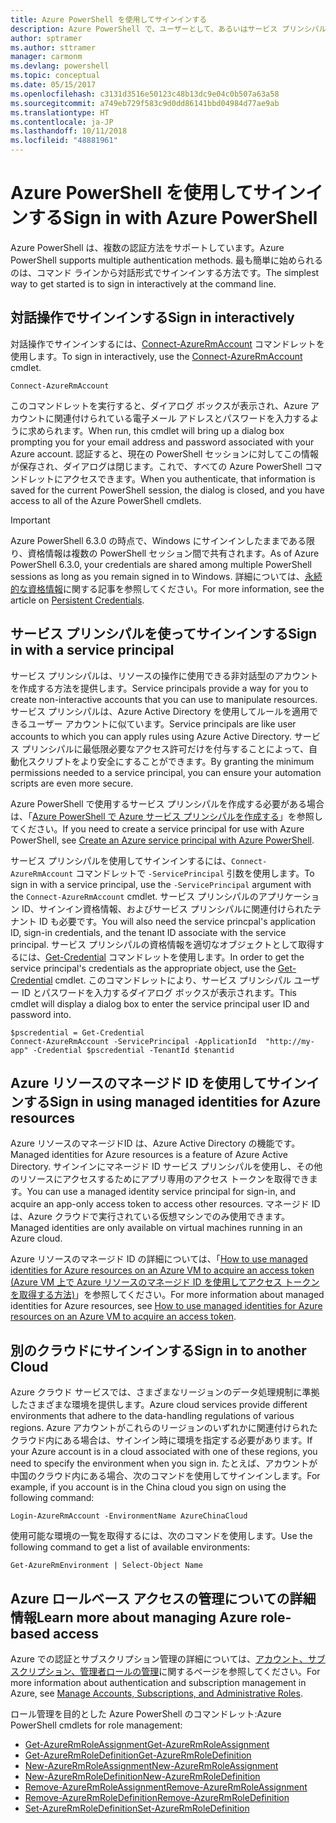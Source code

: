 ```yaml
---
title: Azure PowerShell を使用してサインインする
description: Azure PowerShell で、ユーザーとして、あるいはサービス プリンシパルまたは Azure リソースのマネージド ID を使用してサインインする方法。
author: sptramer
ms.author: sttramer
manager: carmonm
ms.devlang: powershell
ms.topic: conceptual
ms.date: 05/15/2017
ms.openlocfilehash: c3131d3516e50123c48b13dc9e04c0b507a63a58
ms.sourcegitcommit: a749eb729f583c9d0dd86141bbd04984d77ae9ab
ms.translationtype: HT
ms.contentlocale: ja-JP
ms.lasthandoff: 10/11/2018
ms.locfileid: "48881961"
---
```

# <a name="sign-in-with-azure-powershell"></a><span data-ttu-id="4c17f-103">Azure PowerShell を使用してサインインする</span><span class="sxs-lookup"><span data-stu-id="4c17f-103">Sign in with Azure PowerShell</span></span>

<span data-ttu-id="4c17f-104">Azure PowerShell は、複数の認証方法をサポートしています。</span><span class="sxs-lookup"><span data-stu-id="4c17f-104">Azure PowerShell supports multiple authentication methods.</span></span> <span data-ttu-id="4c17f-105">最も簡単に始められるのは、コマンド ラインから対話形式でサインインする方法です。</span><span class="sxs-lookup"><span data-stu-id="4c17f-105">The simplest way to get started is to sign in interactively at the command line.</span></span>

## <a name="sign-in-interactively"></a><span data-ttu-id="4c17f-106">対話操作でサインインする</span><span class="sxs-lookup"><span data-stu-id="4c17f-106">Sign in interactively</span></span>

<span data-ttu-id="4c17f-107">対話操作でサインインするには、[Connect-AzureRmAccount](/powershell/module/azurerm.profile/connect-azurermaccount) コマンドレットを使用します。</span><span class="sxs-lookup"><span data-stu-id="4c17f-107">To sign in interactively, use the [Connect-AzureRmAccount](/powershell/module/azurerm.profile/connect-azurermaccount) cmdlet.</span></span>

```azurepowershell
Connect-AzureRmAccount
```

<span data-ttu-id="4c17f-108">このコマンドレットを実行すると、ダイアログ ボックスが表示され、Azure アカウントに関連付けられている電子メール アドレスとパスワードを入力するように求められます。</span><span class="sxs-lookup"><span data-stu-id="4c17f-108">When run, this cmdlet will bring up a dialog box prompting you for your email address and password associated with your Azure account.</span></span> <span data-ttu-id="4c17f-109">認証すると、現在の PowerShell セッションに対してこの情報が保存され、ダイアログは閉じます。これで、すべての Azure PowerShell コマンドレットにアクセスできます。</span><span class="sxs-lookup"><span data-stu-id="4c17f-109">When you authenticate, that information is saved for the current PowerShell session, the dialog is closed, and you have access to all of the Azure PowerShell cmdlets.</span></span>

> [!IMPORTANT]
> <span data-ttu-id="4c17f-110">Azure PowerShell 6.3.0 の時点で、Windows にサインインしたままである限り、資格情報は複数の PowerShell セッション間で共有されます。</span><span class="sxs-lookup"><span data-stu-id="4c17f-110">As of Azure PowerShell 6.3.0, your credentials are shared among multiple PowerShell sessions as long as you remain signed in to Windows.</span></span> <span data-ttu-id="4c17f-111">詳細については、[永続的な資格情報](context-persistence.md)に関する記事を参照してください。</span><span class="sxs-lookup"><span data-stu-id="4c17f-111">For more information, see the article on [Persistent Credentials](context-persistence.md).</span></span>

## <a name="sign-in-with-a-service-principal"></a><span data-ttu-id="4c17f-112">サービス プリンシパルを使ってサインインする</span><span class="sxs-lookup"><span data-stu-id="4c17f-112">Sign in with a service principal</span></span>

<span data-ttu-id="4c17f-113">サービス プリンシパルは、リソースの操作に使用できる非対話型のアカウントを作成する方法を提供します。</span><span class="sxs-lookup"><span data-stu-id="4c17f-113">Service principals provide a way for you to create non-interactive accounts that you can use to manipulate resources.</span></span> <span data-ttu-id="4c17f-114">サービス プリンシパルは、Azure Active Directory を使用してルールを適用できるユーザー アカウントに似ています。</span><span class="sxs-lookup"><span data-stu-id="4c17f-114">Service principals are like user accounts to which you can apply rules using Azure Active Directory.</span></span> <span data-ttu-id="4c17f-115">サービス プリンシパルに最低限必要なアクセス許可だけを付与することによって、自動化スクリプトをより安全にすることができます。</span><span class="sxs-lookup"><span data-stu-id="4c17f-115">By granting the minimum permissions needed to a service principal, you can ensure your automation scripts are even more secure.</span></span>

<span data-ttu-id="4c17f-116">Azure PowerShell で使用するサービス プリンシパルを作成する必要がある場合は、「[Azure PowerShell で Azure サービス プリンシパルを作成する](create-azure-service-principal-azureps.md)」を参照してください。</span><span class="sxs-lookup"><span data-stu-id="4c17f-116">If you need to create a service principal for use with Azure PowerShell, see [Create an Azure service principal with Azure PowerShell](create-azure-service-principal-azureps.md).</span></span>

<span data-ttu-id="4c17f-117">サービス プリンシパルを使用してサインインするには、`Connect-AzureRmAccount` コマンドレットで `-ServicePrincipal` 引数を使用します。</span><span class="sxs-lookup"><span data-stu-id="4c17f-117">To sign in with a service principal, use the `-ServicePrincipal` argument with the `Connect-AzureRmAccount` cmdlet.</span></span> <span data-ttu-id="4c17f-118">サービス プリンシパルのアプリケーション ID、サインイン資格情報、およびサービス プリンシパルに関連付けられたテナント ID も必要です。</span><span class="sxs-lookup"><span data-stu-id="4c17f-118">You will also need the service princpal's application ID, sign-in credentials, and the tenant ID associate with the service principal.</span></span> <span data-ttu-id="4c17f-119">サービス プリンシパルの資格情報を適切なオブジェクトとして取得するには、[Get-Credential](/powershell/module/microsoft.powershell.security/get-credential) コマンドレットを使用します。</span><span class="sxs-lookup"><span data-stu-id="4c17f-119">In order to get the service principal's credentials as the appropriate object, use the [Get-Credential](/powershell/module/microsoft.powershell.security/get-credential) cmdlet.</span></span> <span data-ttu-id="4c17f-120">このコマンドレットにより、サービス プリンシパル ユーザー ID とパスワードを入力するダイアログ ボックスが表示されます。</span><span class="sxs-lookup"><span data-stu-id="4c17f-120">This cmdlet will display a dialog box to enter the service principal user ID and password into.</span></span>

```azurepowershell-interactive
$pscredential = Get-Credential
Connect-AzureRmAccount -ServicePrincipal -ApplicationId  "http://my-app" -Credential $pscredential -TenantId $tenantid
```

## <a name="sign-in-using-managed-identities-for-azure-resources"></a><span data-ttu-id="4c17f-121">Azure リソースのマネージド ID を使用してサインインする</span><span class="sxs-lookup"><span data-stu-id="4c17f-121">Sign in using managed identities for Azure resources</span></span>

<span data-ttu-id="4c17f-122">Azure リソースのマネージドID は、Azure Active Directory の機能です。</span><span class="sxs-lookup"><span data-stu-id="4c17f-122">Managed identities for Azure resources is a feature of Azure Active Directory.</span></span> <span data-ttu-id="4c17f-123">サインインにマネージド ID サービス プリンシパルを使用し、その他のリソースにアクセスするためにアプリ専用のアクセス トークンを取得できます。</span><span class="sxs-lookup"><span data-stu-id="4c17f-123">You can use a managed identity service principal for sign-in, and acquire an app-only access token to access other resources.</span></span> <span data-ttu-id="4c17f-124">マネージド ID は、Azure クラウドで実行されている仮想マシンでのみ使用できます。</span><span class="sxs-lookup"><span data-stu-id="4c17f-124">Managed identities are only available on virtual machines running in an Azure cloud.</span></span>

<span data-ttu-id="4c17f-125">Azure リソースのマネージド ID の詳細については、「[How to use managed identities for Azure resources on an Azure VM to acquire an access token (Azure VM 上で Azure リソースのマネージド ID を使用してアクセス トークンを取得する方法)](/azure/active-directory/managed-identities-azure-resources/how-to-use-vm-token)」を参照してください。</span><span class="sxs-lookup"><span data-stu-id="4c17f-125">For more information about managed identities for Azure resources, see [How to use managed identities for Azure resources on an Azure VM to acquire an access token](/azure/active-directory/managed-identities-azure-resources/how-to-use-vm-token).</span></span>

## <a name="sign-in-to-another-cloud"></a><span data-ttu-id="4c17f-126">別のクラウドにサインインする</span><span class="sxs-lookup"><span data-stu-id="4c17f-126">Sign in to another Cloud</span></span>

<span data-ttu-id="4c17f-127">Azure クラウド サービスでは、さまざまなリージョンのデータ処理規制に準拠したさまざまな環境を提供します。</span><span class="sxs-lookup"><span data-stu-id="4c17f-127">Azure cloud services provide different environments that adhere to the data-handling regulations of various regions.</span></span> <span data-ttu-id="4c17f-128">Azure アカウントがこれらのリージョンのいずれかに関連付けられたクラウド内にある場合は、サインイン時に環境を指定する必要があります。</span><span class="sxs-lookup"><span data-stu-id="4c17f-128">If your Azure account is in a cloud associated with one of these regions, you need to specify the environment when you sign in.</span></span> <span data-ttu-id="4c17f-129">たとえば、アカウントが中国のクラウド内にある場合、次のコマンドを使用してサインインします。</span><span class="sxs-lookup"><span data-stu-id="4c17f-129">For example, if you account is in the China cloud you sign on using the following command:</span></span>

```azurepowershell-interactive
Login-AzureRmAccount -EnvironmentName AzureChinaCloud
```

<span data-ttu-id="4c17f-130">使用可能な環境の一覧を取得するには、次のコマンドを使用します。</span><span class="sxs-lookup"><span data-stu-id="4c17f-130">Use the following command to get a list of available environments:</span></span>

```azurepowershell-interactive
Get-AzureRmEnvironment | Select-Object Name
```

## <a name="learn-more-about-managing-azure-role-based-access"></a><span data-ttu-id="4c17f-131">Azure ロールベース アクセスの管理についての詳細情報</span><span class="sxs-lookup"><span data-stu-id="4c17f-131">Learn more about managing Azure role-based access</span></span>

<span data-ttu-id="4c17f-132">Azure での認証とサブスクリプション管理の詳細については、[アカウント、サブスクリプション、管理者ロールの管理](/azure/active-directory/role-based-access-control-configure)に関するページを参照してください。</span><span class="sxs-lookup"><span data-stu-id="4c17f-132">For more information about authentication and subscription management in Azure, see [Manage Accounts, Subscriptions, and Administrative Roles](/azure/active-directory/role-based-access-control-configure).</span></span>

<span data-ttu-id="4c17f-133">ロール管理を目的とした Azure PowerShell のコマンドレット:</span><span class="sxs-lookup"><span data-stu-id="4c17f-133">Azure PowerShell cmdlets for role management:</span></span>

* [<span data-ttu-id="4c17f-134">Get-AzureRmRoleAssignment</span><span class="sxs-lookup"><span data-stu-id="4c17f-134">Get-AzureRmRoleAssignment</span></span>](/powershell/module/AzureRM.Resources/Get-AzureRmRoleAssignment)
* [<span data-ttu-id="4c17f-135">Get-AzureRmRoleDefinition</span><span class="sxs-lookup"><span data-stu-id="4c17f-135">Get-AzureRmRoleDefinition</span></span>](/powershell/module/AzureRM.Resources/Get-AzureRmRoleDefinition)
* [<span data-ttu-id="4c17f-136">New-AzureRmRoleAssignment</span><span class="sxs-lookup"><span data-stu-id="4c17f-136">New-AzureRmRoleAssignment</span></span>](/powershell/module/AzureRM.Resources/New-AzureRmRoleAssignment)
* [<span data-ttu-id="4c17f-137">New-AzureRmRoleDefinition</span><span class="sxs-lookup"><span data-stu-id="4c17f-137">New-AzureRmRoleDefinition</span></span>](/powershell/module/AzureRM.Resources/New-AzureRmRoleDefinition)
* [<span data-ttu-id="4c17f-138">Remove-AzureRmRoleAssignment</span><span class="sxs-lookup"><span data-stu-id="4c17f-138">Remove-AzureRmRoleAssignment</span></span>](/powershell/module/AzureRM.Resources/Remove-AzureRmRoleAssignment)
* [<span data-ttu-id="4c17f-139">Remove-AzureRmRoleDefinition</span><span class="sxs-lookup"><span data-stu-id="4c17f-139">Remove-AzureRmRoleDefinition</span></span>](/powershell/module/AzureRM.Resources/Remove-AzureRmRoleDefinition)
* [<span data-ttu-id="4c17f-140">Set-AzureRmRoleDefinition</span><span class="sxs-lookup"><span data-stu-id="4c17f-140">Set-AzureRmRoleDefinition</span></span>](/powershell/moduel/AzureRM.Resources/Set-AzureRmRoleDefinition)
